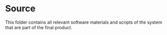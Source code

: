 # Source

This folder contains all relevant software materials and scripts of the system that are part of the final product.
